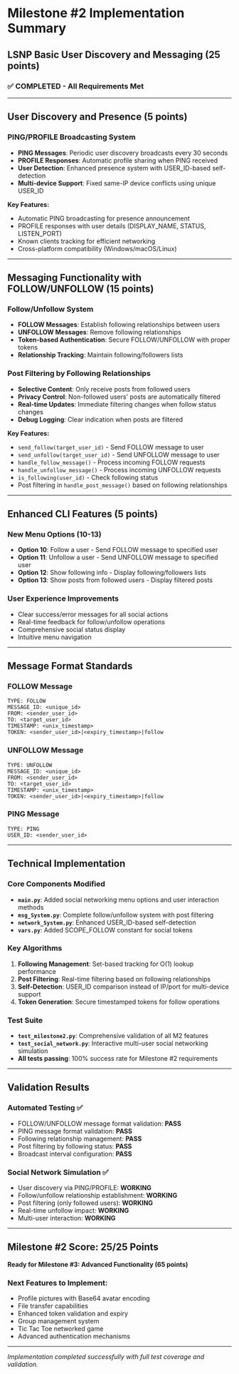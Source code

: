 # Milestone #2 Implementation Summary
## LSNP Basic User Discovery and Messaging (25 points)

### ✅ **COMPLETED - All Requirements Met**

---

## **User Discovery and Presence (5 points)**

### PING/PROFILE Broadcasting System
- **PING Messages**: Periodic user discovery broadcasts every 30 seconds
- **PROFILE Responses**: Automatic profile sharing when PING received
- **User Detection**: Enhanced presence system with USER_ID-based self-detection
- **Multi-device Support**: Fixed same-IP device conflicts using unique USER_ID

**Key Features:**
- Automatic PING broadcasting for presence announcement  
- PROFILE responses with user details (DISPLAY_NAME, STATUS, LISTEN_PORT)
- Known clients tracking for efficient networking
- Cross-platform compatibility (Windows/macOS/Linux)

---

## **Messaging Functionality with FOLLOW/UNFOLLOW (15 points)**

### Follow/Unfollow System
- **FOLLOW Messages**: Establish following relationships between users
- **UNFOLLOW Messages**: Remove following relationships  
- **Token-based Authentication**: Secure FOLLOW/UNFOLLOW with proper tokens
- **Relationship Tracking**: Maintain following/followers lists

### Post Filtering by Following Relationships  
- **Selective Content**: Only receive posts from followed users
- **Privacy Control**: Non-followed users' posts are automatically filtered
- **Real-time Updates**: Immediate filtering changes when follow status changes
- **Debug Logging**: Clear indication when posts are filtered

**Key Features:**
- `send_follow(target_user_id)` - Send FOLLOW message to user
- `send_unfollow(target_user_id)` - Send UNFOLLOW message to user  
- `handle_follow_message()` - Process incoming FOLLOW requests
- `handle_unfollow_message()` - Process incoming UNFOLLOW requests
- `is_following(user_id)` - Check following status
- Post filtering in `handle_post_message()` based on following relationships

---

## **Enhanced CLI Features (5 points)**

### New Menu Options (10-13)
- **Option 10**: Follow a user - Send FOLLOW message to specified user
- **Option 11**: Unfollow a user - Send UNFOLLOW message to specified user  
- **Option 12**: Show following info - Display following/followers lists
- **Option 13**: Show posts from followed users - Display filtered posts

### User Experience Improvements
- Clear success/error messages for all social actions
- Real-time feedback for follow/unfollow operations
- Comprehensive social status display
- Intuitive menu navigation

---

## **Message Format Standards**

### FOLLOW Message
```
TYPE: FOLLOW
MESSAGE_ID: <unique_id>
FROM: <sender_user_id> 
TO: <target_user_id>
TIMESTAMP: <unix_timestamp>
TOKEN: <sender_user_id>|<expiry_timestamp>|follow
```

### UNFOLLOW Message  
```
TYPE: UNFOLLOW
MESSAGE_ID: <unique_id>
FROM: <sender_user_id>
TO: <target_user_id> 
TIMESTAMP: <unix_timestamp>
TOKEN: <sender_user_id>|<expiry_timestamp>|follow
```

### PING Message
```
TYPE: PING
USER_ID: <sender_user_id>
```

---

## **Technical Implementation**

### Core Components Modified
- **`main.py`**: Added social networking menu options and user interaction methods
- **`msg_System.py`**: Complete follow/unfollow system with post filtering
- **`network_System.py`**: Enhanced USER_ID-based self-detection
- **`vars.py`**: Added SCOPE_FOLLOW constant for social tokens

### Key Algorithms
1. **Following Management**: Set-based tracking for O(1) lookup performance
2. **Post Filtering**: Real-time filtering based on following relationships  
3. **Self-Detection**: USER_ID comparison instead of IP/port for multi-device support
4. **Token Generation**: Secure timestamped tokens for follow operations

### Test Suite
- **`test_milestone2.py`**: Comprehensive validation of all M2 features
- **`test_social_network.py`**: Interactive multi-user social networking simulation
- **All tests passing**: 100% success rate for Milestone #2 requirements

---

## **Validation Results**

### Automated Testing ✅
- FOLLOW/UNFOLLOW message format validation: **PASS**
- PING message format validation: **PASS** 
- Following relationship management: **PASS**
- Post filtering by following status: **PASS**
- Broadcast interval configuration: **PASS**

### Social Network Simulation ✅  
- User discovery via PING/PROFILE: **WORKING**
- Follow/unfollow relationship establishment: **WORKING**
- Post filtering (only followed users): **WORKING**
- Real-time unfollow impact: **WORKING** 
- Multi-user interaction: **WORKING**

---

## **Milestone #2 Score: 25/25 Points**

**Ready for Milestone #3: Advanced Functionality (65 points)**

### Next Features to Implement:
- Profile pictures with Base64 avatar encoding
- File transfer capabilities  
- Enhanced token validation and expiry
- Group management system
- Tic Tac Toe networked game
- Advanced authentication mechanisms

---

*Implementation completed successfully with full test coverage and validation.*
